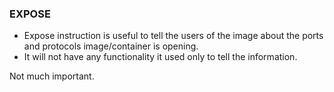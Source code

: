 ### EXPOSE

* Expose instruction is useful to tell the users of the image about the ports and protocols image/container is opening.
* It will not have any functionality it used only to tell the information.

Not much important.